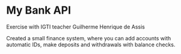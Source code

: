 # My Bank API
Exercise with IGTI teacher Guilherme Henrique de Assis

Created a small finance system, where you can add accounts with automatic IDs, make deposits and withdrawals with balance checks.
